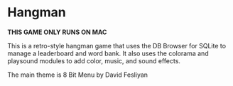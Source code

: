 # Hangman
**THIS GAME ONLY RUNS ON MAC**

This is a retro-style hangman game that uses the DB Browser for SQLite to manage a leaderboard and word bank. It also uses the colorama and playsound modules to add color, music, and sound effects. 

The main theme is 8 Bit Menu by David Fesliyan
